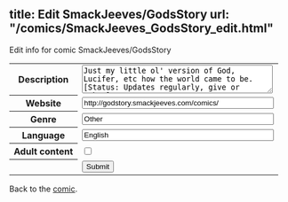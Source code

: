 title: Edit SmackJeeves/GodsStory
url: "/comics/SmackJeeves_GodsStory_edit.html"
---
Edit info for comic SmackJeeves/GodsStory

<form name="comic" action="http://gaepostmail.appspot.com/comic/" method="post">
<table class="comicinfo">
<tr>
<th>Description</th><td><textarea name="description" cols="40" rows="3">Just my little ol' version of God, Lucifer, etc how the world came to be. [Status: Updates regularly, give or take.]</textarea></td>
</tr>
<tr>
<th>Website</th><td><input type="text" name="url" value="http://godstory.smackjeeves.com/comics/" size="40"/></td>
</tr>
<tr>
<th>Genre</th><td><input type="text" name="genre" value="Other" size="40"/></td>
</tr>
<tr>
<th>Language</th><td><input type="text" name="language" value="English" size="40"/></td>
</tr>
<tr>
<th>Adult content</th><td><input type="checkbox" name="adult" value="adult" /></td>
</tr>
<tr>
<th></th><td>
<input type="hidden" name="comic" value="SmackJeeves_GodsStory" />
<input type="submit" name="submit" value="Submit" />
</td>
</tr>
</table>
</form>

Back to the [comic](SmackJeeves_GodsStory.html).
